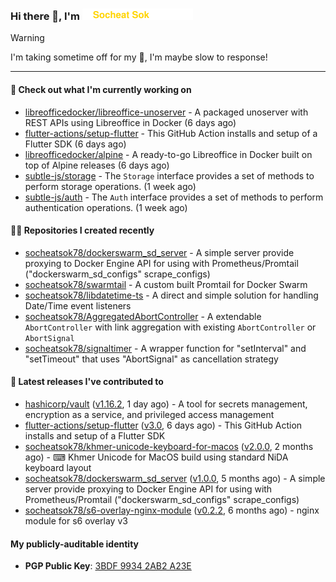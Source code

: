 <h3>
   Hi there 👋,
   I'm <a href="#"><img src="assets/branding.svg" width="177" height="18"></a>
</h3>

> [!WARNING]
> I'm taking sometime off for my 👶, I'm maybe slow to response!

---
#### 👷 Check out what I'm currently working on

- [libreofficedocker/libreoffice-unoserver](https://github.com/libreofficedocker/libreoffice-unoserver) - A packaged unoserver with REST APIs using Libreoffice in Docker (6 days ago)
- [flutter-actions/setup-flutter](https://github.com/flutter-actions/setup-flutter) - This GitHub Action installs and setup of a Flutter SDK (6 days ago)
- [libreofficedocker/alpine](https://github.com/libreofficedocker/alpine) - A ready-to-go Libreoffice in Docker built on top of Alpine releases (6 days ago)
- [subtle-js/storage](https://github.com/subtle-js/storage) - The `Storage` interface provides a set of methods to perform storage operations. (1 week ago)
- [subtle-js/auth](https://github.com/subtle-js/auth) - The `Auth` interface provides a set of methods to perform authentication operations. (1 week ago)

#### 👨‍💻 Repositories I created recently

- [socheatsok78/dockerswarm_sd_server](https://github.com/socheatsok78/dockerswarm_sd_server) - A simple server provide proxying to Docker Engine API for using with Prometheus/Promtail (&#34;dockerswarm_sd_configs&#34; scrape_configs)
- [socheatsok78/swarmtail](https://github.com/socheatsok78/swarmtail) - A custom built Promtail for Docker Swarm
- [socheatsok78/libdatetime-ts](https://github.com/socheatsok78/libdatetime-ts) - A direct and simple solution for handling Date/Time event listeners
- [socheatsok78/AggregatedAbortController](https://github.com/socheatsok78/AggregatedAbortController) - A extendable `AbortController` with link aggregation with existing `AbortController` or `AbortSignal`
- [socheatsok78/signaltimer](https://github.com/socheatsok78/signaltimer) - A wrapper function for &#34;setInterval&#34; and &#34;setTimeout&#34; that uses &#34;AbortSignal&#34; as cancellation strategy

#### 🚀 Latest releases I've contributed to

- [hashicorp/vault](https://github.com/hashicorp/vault) ([v1.16.2](https://github.com/hashicorp/vault/releases/tag/v1.16.2), 1 day ago) - A tool for secrets management, encryption as a service, and privileged access management
- [flutter-actions/setup-flutter](https://github.com/flutter-actions/setup-flutter) ([v3.0](https://github.com/flutter-actions/setup-flutter/releases/tag/v3.0), 6 days ago) - This GitHub Action installs and setup of a Flutter SDK
- [socheatsok78/khmer-unicode-keyboard-for-macos](https://github.com/socheatsok78/khmer-unicode-keyboard-for-macos) ([v2.0.0](https://github.com/socheatsok78/khmer-unicode-keyboard-for-macos/releases/tag/v2.0.0), 2 months ago) - ⌨  Khmer Unicode for MacOS build using standard NiDA keyboard layout
- [socheatsok78/dockerswarm_sd_server](https://github.com/socheatsok78/dockerswarm_sd_server) ([v1.0.0](https://github.com/socheatsok78/dockerswarm_sd_server/releases/tag/v1.0.0), 5 months ago) - A simple server provide proxying to Docker Engine API for using with Prometheus/Promtail (&#34;dockerswarm_sd_configs&#34; scrape_configs)
- [socheatsok78/s6-overlay-nginx-module](https://github.com/socheatsok78/s6-overlay-nginx-module) ([v0.2.2](https://github.com/socheatsok78/s6-overlay-nginx-module/releases/tag/v0.2.2), 6 months ago) - nginx module for s6 overlay v3

#### My publicly-auditable identity
   - **PGP Public Key**: [3BDF 9934 2AB2 A23E](https://keyserver.ubuntu.com/pks/lookup?search=73E235BAB2858AF5EBBBD4063BDF99342AB2A23E&fingerprint=on&options=mr&op=index)
